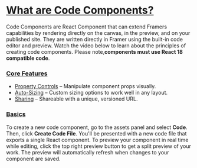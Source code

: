 # [What are Code Components?](https://www.framer.com/developers/components-introduction#what-are-code-components)
Code Components are React Component that can extend Framers capabilities by rendering directly on the canvas, in the preview, and on your published site. They are written directly in Framer using the built-in code editor and preview. Watch the video below to learn about the principles of creating code components.
Please note,**components must use React 18 compatible code**.
### [Core Features](https://www.framer.com/developers/components-introduction#core-features)
  * [Property Controls](https://www.framer.com/developers/property-controls) – Manipulate component props visually.
  * [Auto-Sizing](https://www.framer.com/developers/auto-sizing) – Custom sizing options to work well in any layout.
  * [Sharing](https://www.framer.com/developers/component-sharing) – Shareable with a unique, versioned URL.


### [Basics](https://www.framer.com/developers/components-introduction#basics)
To create a new code component, go to the assets panel and select **Code**. Then, click **Create Code File**. You'll be presented with a new code file that exports a single React component.
To preview your component in real time while editing, click the top right preview button to get a split preview of your work. The preview will automatically refresh when changes to your component are saved. 
